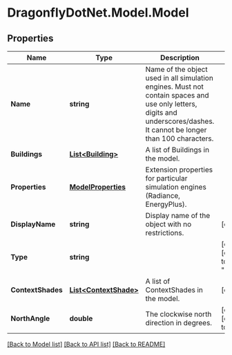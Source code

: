 
# DragonflyDotNet.Model.Model

## Properties

Name | Type | Description | Notes
------------ | ------------- | ------------- | -------------
**Name** | **string** | Name of the object used in all simulation engines. Must not contain spaces and use only letters, digits and underscores/dashes. It cannot be longer than 100 characters. | 
**Buildings** | [**List&lt;Building&gt;**](Building.md) | A list of Buildings in the model. | 
**Properties** | [**ModelProperties**](ModelProperties.md) | Extension properties for particular simulation engines (Radiance, EnergyPlus). | 
**DisplayName** | **string** | Display name of the object with no restrictions. | [optional] 
**Type** | **string** |  | [optional] [default to "Model"]
**ContextShades** | [**List&lt;ContextShade&gt;**](ContextShade.md) | A list of ContextShades in the model. | [optional] 
**NorthAngle** | **double** | The clockwise north direction in degrees. | [optional] [default to 0M]

[[Back to Model list]](../README.md#documentation-for-models)
[[Back to API list]](../README.md#documentation-for-api-endpoints)
[[Back to README]](../README.md)

